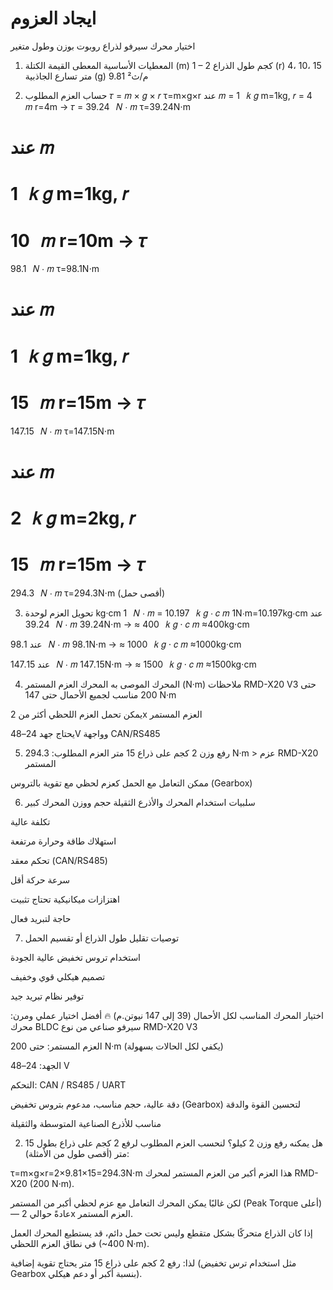 # ايجاد العزوم

اختيار محرك سيرفو لذراع روبوت بوزن وطول متغير
1. المعطيات الأساسية
المعطى	القيمة
الكتلة (m)	1 – 2 كجم
طول الذراع (r)	4، 10، 15 متر
تسارع الجاذبية (g)	9.81 م/ث²

2. حساب العزم المطلوب
𝜏
=
𝑚
×
𝑔
×
𝑟
τ=m×g×r
عند 
𝑚
=
1
 
𝑘
𝑔
m=1kg, 
𝑟
=
4
 
𝑚
r=4m → 
𝜏
=
39.24
 
𝑁
⋅
𝑚
τ=39.24N⋅m

عند 
𝑚
=
1
 
𝑘
𝑔
m=1kg, 
𝑟
=
10
 
𝑚
r=10m → 
𝜏
=
98.1
 
𝑁
⋅
𝑚
τ=98.1N⋅m

عند 
𝑚
=
1
 
𝑘
𝑔
m=1kg, 
𝑟
=
15
 
𝑚
r=15m → 
𝜏
=
147.15
 
𝑁
⋅
𝑚
τ=147.15N⋅m

عند 
𝑚
=
2
 
𝑘
𝑔
m=2kg, 
𝑟
=
15
 
𝑚
r=15m → 
𝜏
=
294.3
 
𝑁
⋅
𝑚
τ=294.3N⋅m (أقصى حمل)

3. تحويل العزم لوحدة kg·cm
1
 
𝑁
⋅
𝑚
=
10.197
 
𝑘
𝑔
⋅
𝑐
𝑚
1N⋅m=10.197kg⋅cm
عند 
39.24
 
𝑁
⋅
𝑚
39.24N⋅m → 
≈
400
 
𝑘
𝑔
⋅
𝑐
𝑚
≈400kg⋅cm

عند 
98.1
 
𝑁
⋅
𝑚
98.1N⋅m → 
≈
1000
 
𝑘
𝑔
⋅
𝑐
𝑚
≈1000kg⋅cm

عند 
147.15
 
𝑁
⋅
𝑚
147.15N⋅m → 
≈
1500
 
𝑘
𝑔
⋅
𝑐
𝑚
≈1500kg⋅cm

4. المحرك الموصى به
المحرك	العزم المستمر (N·m)	ملاحظات
RMD-X20 V3	حتى 200	مناسب لجميع الأحمال حتى 147 N·m

يمكن تحمل العزم اللحظي أكثر من 2x العزم المستمر

يحتاج جهد 24–48V وواجهة CAN/RS485

5. رفع وزن 2 كجم على ذراع 15 متر
العزم المطلوب: 294.3 N·m > عزم RMD-X20 المستمر

ممكن التعامل مع الحمل كعزم لحظي مع تقوية بالتروس (Gearbox)

6. سلبيات استخدام المحرك والأذرع الثقيلة
حجم ووزن المحرك كبير

تكلفة عالية

استهلاك طاقة وحرارة مرتفعة

تحكم معقد (CAN/RS485)

سرعة حركة أقل

اهتزازات ميكانيكية تحتاج تثبيت

حاجة لتبريد فعال

7. توصيات
تقليل طول الذراع أو تقسيم الحمل

استخدام تروس تخفيض عالية الجودة

تصميم هيكلي قوي وخفيف

توفير نظام تبريد جيد


 اختيار المحرك المناسب لكل الأحمال (39 إلى 147 نيوتن.م)
🔥 أفضل اختيار عملي ومرن:
محرك BLDC سيرفو صناعي من نوع RMD-X20 V3

العزم المستمر: حتى 200 N·m (يكفي لكل الحالات بسهولة)

الجهد: 24–48 V

التحكم: CAN / RS485 / UART

دقة عالية، حجم مناسب، مدعوم بتروس تخفيض (Gearbox) لتحسين القوة والدقة

مناسب للأذرع الصناعية المتوسطة والثقيلة

2. هل يمكنه رفع وزن 2 كيلو؟
لنحسب العزم المطلوب لرفع 2 كجم على ذراع بطول 15 متر (أقصى طول من الأمثلة):


τ=m×g×r=2×9.81×15=294.3N⋅m
هذا العزم أكبر من العزم المستمر لمحرك RMD-X20 (200 N·m).

لكن غالبًا يمكن المحرك التعامل مع عزم لحظي أكبر من المستمر (Peak Torque أعلى) — عادةً حوالي 2x العزم المستمر.

إذا كان الذراع متحركًا بشكل متقطع وليس تحت حمل دائم، قد يستطيع المحرك العمل في نطاق العزم اللحظي (~400 N·m).

لذا: رفع 2 كجم على ذراع 15 متر يحتاج تقوية إضافية (مثل استخدام ترس تخفيض Gearbox بنسبة أكبر أو دعم هيكلي).
